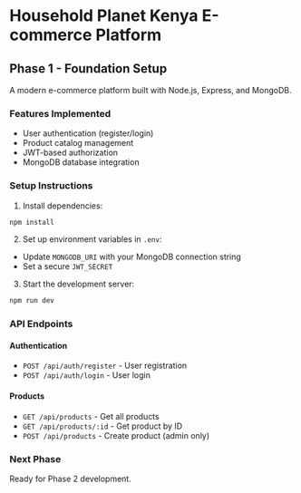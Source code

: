 # Household Planet Kenya E-commerce Platform

## Phase 1 - Foundation Setup

A modern e-commerce platform built with Node.js, Express, and MongoDB.

### Features Implemented
- User authentication (register/login)
- Product catalog management
- JWT-based authorization
- MongoDB database integration

### Setup Instructions

1. Install dependencies:
```bash
npm install
```

2. Set up environment variables in `.env`:
- Update `MONGODB_URI` with your MongoDB connection string
- Set a secure `JWT_SECRET`

3. Start the development server:
```bash
npm run dev
```

### API Endpoints

#### Authentication
- `POST /api/auth/register` - User registration
- `POST /api/auth/login` - User login

#### Products
- `GET /api/products` - Get all products
- `GET /api/products/:id` - Get product by ID
- `POST /api/products` - Create product (admin only)

### Next Phase
Ready for Phase 2 development.